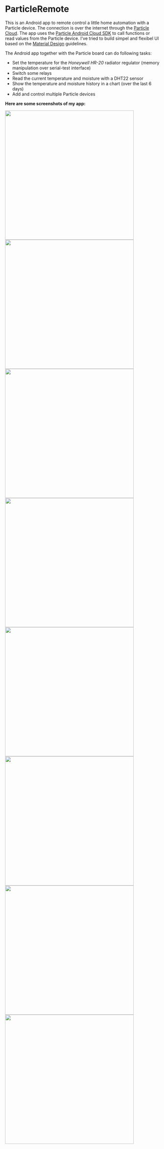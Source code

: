 # ParticleRemote
This is an Android app to remote control a little home automation with a Particle device. 
The connection is over the internet through the [Particle Cloud](https://www.particle.io/products/platform/particle-cloud).
The app uses the [Particle Android Cloud SDK](https://github.com/spark/spark-sdk-android) to call functions or read values from the Particle device.
I've tried to build simpel and flexibel UI based on the [Material Design](https://github.com/spark/spark-sdk-android) guidelines. 


The Android app together with the Particle board can do following tasks: 
* Set the temperature for the _Honeywell HR-20_ radiator regulator (memory manipulation over serial-test interface)
* Switch some relays 
* Read the current temperature and moisture with a DHT22 sensor
* Show the temperature and moisture history in a chart (over the last 6 days)
* Add and control multiple Particle devices 

**Here are some screenshots of my app:**

<img src="https://github.com/Feserich/ParticleRemote/blob/master/Screenshots/Screenshot_20170302-104507.png" width="420"/>
<img src="https://github.com/Feserich/ParticleRemote/blob/master/Screenshots/Screenshot_20170302-104538.png" width="420"/>
<img src="https://github.com/Feserich/ParticleRemote/blob/master/Screenshots/Screenshot_20170302-104619.png" width="420"/>
<img src="https://github.com/Feserich/ParticleRemote/blob/master/Screenshots/Screenshot_20170302-105009.png" width="420"/>
<img src="https://github.com/Feserich/ParticleRemote/blob/master/Screenshots/Screenshot_20170302-105009.png" width="420"/>
<img src="https://github.com/Feserich/ParticleRemote/blob/master/Screenshots/Screenshot_20170726-201533.png" width="420"/>
<img src="https://github.com/Feserich/ParticleRemote/blob/master/Screenshots/Screenshot_20170302-105228.png" width="420"/>
<img src="https://github.com/Feserich/ParticleRemote/blob/master/Screenshots/Screenshot_20170726-201738.png" width="420"/>





